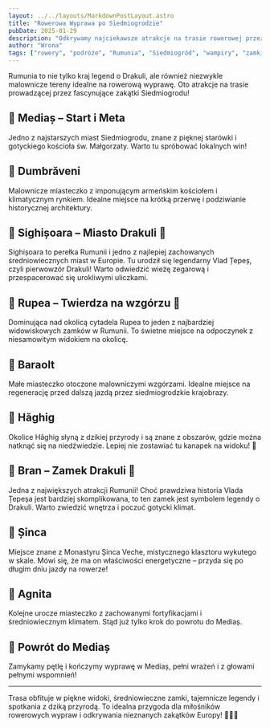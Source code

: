 ```yaml
---
layout: ../../layouts/MarkdownPostLayout.astro
title: "Rowerowa Wyprawa po Siedmiogrodzie"
pubDate: 2025-01-29
description: "Odkrywamy najciekawsze atrakcje na trasie rowerowej przez Siedmiogród."
author: "Wrona"
tags: ["rowery", "podróże", "Rumunia", "Siedmiogród", "wampiry", "zamki"]
---
```



Rumunia to nie tylko kraj legend o Drakuli, ale również niezwykle malownicze tereny idealne na rowerową wyprawę. Oto atrakcje na trasie prowadzącej przez fascynujące zakątki Siedmiogrodu!

## 📍 Mediaș – Start i Meta

Jedno z najstarszych miast Siedmiogrodu, znane z pięknej starówki i gotyckiego kościoła św. Małgorzaty. Warto tu spróbować lokalnych win!

## 📍 Dumbrăveni

Malownicze miasteczko z imponującym armeńskim kościołem i klimatycznym rynkiem. Idealne miejsce na krótką przerwę i podziwianie historycznej architektury.

## 📍 Sighișoara – Miasto Drakuli 🦇

Sighișoara to perełka Rumunii i jedno z najlepiej zachowanych średniowiecznych miast w Europie. Tu urodził się legendarny Vlad Țepeș, czyli pierwowzór Drakuli! Warto odwiedzić wieżę zegarową i przespacerować się urokliwymi uliczkami.

## 📍 Rupea – Twierdza na wzgórzu 🏰

Dominująca nad okolicą cytadela Rupea to jeden z najbardziej widowiskowych zamków w Rumunii. To świetne miejsce na odpoczynek z niesamowitym widokiem na okolicę.

## 📍 Baraolt

Małe miasteczko otoczone malowniczymi wzgórzami. Idealne miejsce na regenerację przed dalszą jazdą przez siedmiogrodzkie krajobrazy.

## 📍 Hăghig

Okolice Hăghig słyną z dzikiej przyrody i są znane z obszarów, gdzie można natknąć się na niedźwiedzie. Lepiej nie zostawiać tu kanapek na widoku! 🐻

## 📍 Bran – Zamek Drakuli 🦇

Jedna z największych atrakcji Rumunii! Choć prawdziwa historia Vlada Țepeșa jest bardziej skomplikowana, to ten zamek jest symbolem legendy o Drakuli. Warto zwiedzić wnętrza i poczuć gotycki klimat.

## 📍 Șinca

Miejsce znane z Monastyru Șinca Veche, mistycznego klasztoru wykutego w skale. Mówi się, że ma on właściwości energetyczne – przyda się po długim dniu jazdy na rowerze!

## 📍 Agnita

Kolejne urocze miasteczko z zachowanymi fortyfikacjami i średniowiecznym klimatem. Stąd już tylko krok do powrotu do Mediaș.

## 🎯 Powrót do Mediaș

Zamykamy pętlę i kończymy wyprawę w Mediaș, pełni wrażeń i z głowami pełnymi wspomnień!

---

Trasa obfituje w piękne widoki, średniowieczne zamki, tajemnicze legendy i spotkania z dziką przyrodą. To idealna przygoda dla miłośników rowerowych wypraw i odkrywania nieznanych zakątków Europy! 🚴‍♀️🔥
